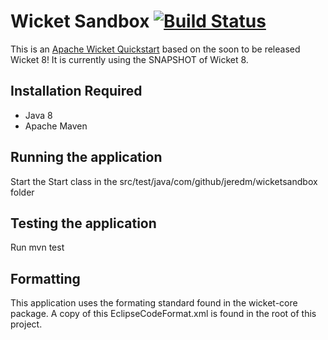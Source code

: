 # Wicket Sandbox [![Build Status](https://travis-ci.org/jeredm/wicketsandbox.svg?branch=master)](https://travis-ci.org/jeredm/wicketsandbox)
This is an [Apache Wicket Quickstart](https://wicket.apache.org/start/quickstart.html) based on the soon to be released Wicket 8!
It is currently using the SNAPSHOT of Wicket 8.

## Installation Required
- Java 8
- Apache Maven

## Running the application
Start the Start class in the src/test/java/com/github/jeredm/wicketsandbox folder

## Testing the application
Run mvn test

## Formatting
This application uses the formating standard found in the wicket-core package. A copy of this EclipseCodeFormat.xml 
is found in the root of this project.
